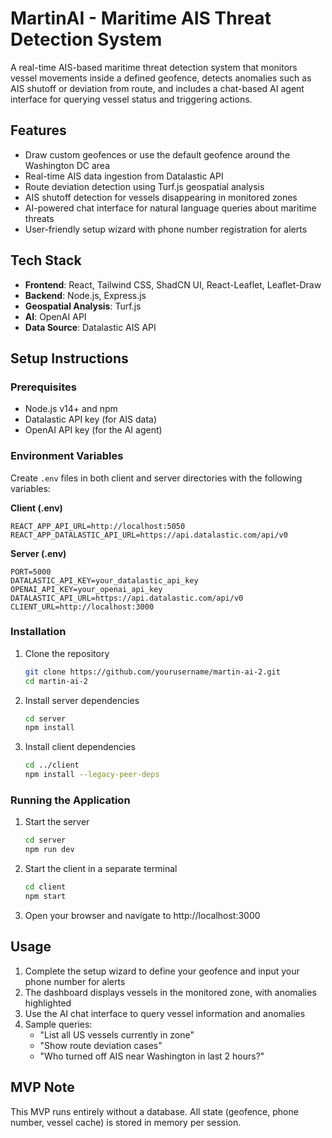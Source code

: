 # MartinAI - Maritime AIS Threat Detection System

A real-time AIS-based maritime threat detection system that monitors vessel movements inside a defined geofence, detects anomalies such as AIS shutoff or deviation from route, and includes a chat-based AI agent interface for querying vessel status and triggering actions.

## Features

- Draw custom geofences or use the default geofence around the Washington DC area
- Real-time AIS data ingestion from Datalastic API
- Route deviation detection using Turf.js geospatial analysis
- AIS shutoff detection for vessels disappearing in monitored zones
- AI-powered chat interface for natural language queries about maritime threats
- User-friendly setup wizard with phone number registration for alerts

## Tech Stack

- **Frontend**: React, Tailwind CSS, ShadCN UI, React-Leaflet, Leaflet-Draw
- **Backend**: Node.js, Express.js
- **Geospatial Analysis**: Turf.js
- **AI**: OpenAI API
- **Data Source**: Datalastic AIS API

## Setup Instructions

### Prerequisites
- Node.js v14+ and npm
- Datalastic API key (for AIS data)
- OpenAI API key (for the AI agent)

### Environment Variables
Create `.env` files in both client and server directories with the following variables:

**Client (.env)**
```
REACT_APP_API_URL=http://localhost:5050
REACT_APP_DATALASTIC_API_URL=https://api.datalastic.com/api/v0
```

**Server (.env)**
```
PORT=5000
DATALASTIC_API_KEY=your_datalastic_api_key
OPENAI_API_KEY=your_openai_api_key
DATALASTIC_API_URL=https://api.datalastic.com/api/v0
CLIENT_URL=http://localhost:3000
```

### Installation

1. Clone the repository
   ```bash
   git clone https://github.com/yourusername/martin-ai-2.git
   cd martin-ai-2
   ```

2. Install server dependencies
   ```bash
   cd server
   npm install
   ```

3. Install client dependencies
   ```bash
   cd ../client
   npm install --legacy-peer-deps
   ```

### Running the Application

1. Start the server
   ```bash
   cd server
   npm run dev
   ```

2. Start the client in a separate terminal
   ```bash
   cd client
   npm start
   ```

3. Open your browser and navigate to http://localhost:3000

## Usage

1. Complete the setup wizard to define your geofence and input your phone number for alerts
2. The dashboard displays vessels in the monitored zone, with anomalies highlighted
3. Use the AI chat interface to query vessel information and anomalies
4. Sample queries:
   - "List all US vessels currently in zone"
   - "Show route deviation cases"
   - "Who turned off AIS near Washington in last 2 hours?"

## MVP Note

This MVP runs entirely without a database. All state (geofence, phone number, vessel cache) is stored in memory per session.
